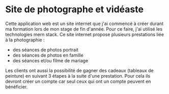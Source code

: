 # Site de photographe et vidéaste

Cette application web est un site internet que j'ai commencé à créer durant ma formation lors de mon stage de fin d'année.
Pour ce faire, j'ai utilisé les technologies mern stack.
Ce site internet propose plusieurs prestations liée à la photographie :

- des séances de photos portrait 
- des séances de photos en famille
- des séances et/ou filme de mariage
  
Les clients ont aussi la possibilité de gagner des cadeaux (tableaux de peinture) en suivant 3 étapes à la suite d'une prestation.
Pour cela ils devront créer un compte car seul ceux qui ont un compte peuvent en bénéficier.

